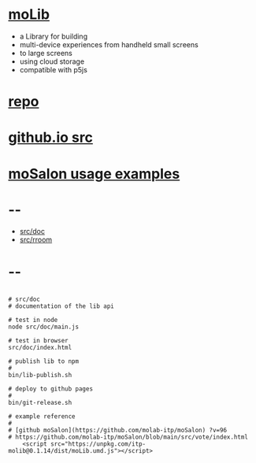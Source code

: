 # [moLib](https://github.com/molab-itp/moLib)

- a Library for building
- multi-device experiences from handheld small screens
- to large screens
- using cloud storage
- compatible with p5js

# [repo](https://github.com/molab-itp/moLib)

# [github.io src](https://molab-itp.github.io/moLib/?v=96)

# [moSalon usage examples](https://github.com/molab-itp/moSalon)

# --

- [src/doc](src/doc)
- [src/rroom](src/rroom)

# --

```

# src/doc
# documentation of the lib api

# test in node
node src/doc/main.js

# test in browser
src/doc/index.html

# publish lib to npm
#
bin/lib-publish.sh

# deploy to github pages
#
bin/git-release.sh

# example reference
#
# [github moSalon](https://github.com/molab-itp/moSalon) ?v=96
# https://github.com/molab-itp/moSalon/blob/main/src/vote/index.html
    <script src="https://unpkg.com/itp-molib@0.1.14/dist/moLib.umd.js"></script>


```
